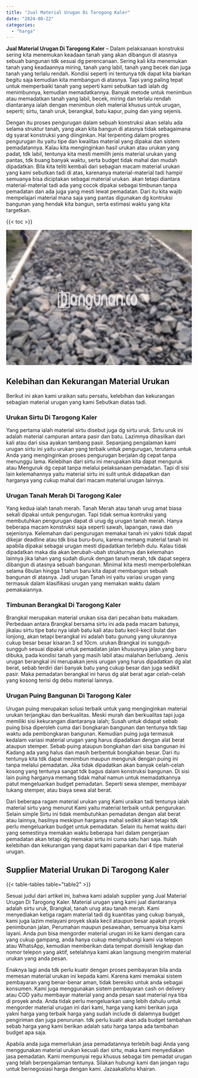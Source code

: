 ```yaml
---
title: "Jual Material Urugan Di Tarogong Kaler"
date: "2024-08-22"
categories: 
  - "harga"
---
```


**Jual Material Urugan Di Tarogong Kaler** – Dalam pelaksanaan konstruksi sering kita menemukan keadaan tanah yang akan dibangun di atasnya sebuah bangunan tdk sesuai dg perencanaan. Sering kali kita menemukan tanah yang keadaannya miring, tanah yang labil, tanah yang becek dan juga tanah yang terlalu rendah. Kondisi seperti ini tentunya tdk dapat kita biarkan begitu saja kemudian kita membangun di atasnya. Tapi yang paling tepat untuk memperbaiki tanah yang seperti kami sebutkan tadi ialah dg menimbunnya, kemudian memadatkannya. Banyak metode untuk menimbun atau memadatkan tanah yang labil, becek, miring dan terlalu rendah diantaranya ialah dengan menimbun oleh material khusus untuk urugan, seperti; sirtu, tanah uruk, berangkal, batu kapur, puing dan yang sejenis.

Dengan itu proses pengurugan dalam sebuah konstruksi akan selalu ada selama struktur tanah, yang akan kita bangun di atasnya tidak sebagaimana dg syarat konstruksi yang diinginkan. Hal terpenting dalam progres pengurugan itu yaitu tipe dan kwalitas material yang dipakai dan sistem pemadatannya. Kalau kita menginginkan hasil urukan atau urukan yang padat, tdk labil, tentunya kita mesti memilih jenis material urukan yang pantas, tdk buang banyak waktu, serta budget tidak mahal dan mudah dipadatkan. Bila kita teliti kembali dari sebagian macam material urukan yang kami sebutkan tadi di atas, karenanya material-material tadi hampir semuanya bisa diciptakan sebagai material urukan. akan tetapi diantara material-material tadi ada yang cocok dipakai sebagai timbunan tanpa pemadatan dan ada juga yang mesti lewat pemadatan. Dari itu kita wajib mempelajari material mana saja yang pantas digunakan dg kontruksi bangunan yang hendak kita bangun, serta estimasi waktu yang kita targetkan.

{{< toc >}}

![Jual Material Urugan Di Tarogong Kaler](/images/jual-urugan-32.png)

## Kelebihan dan Kekurangan Material Urukan

Berikut ini akan kami uraikan satu persatu, kelebihan dan kekurangan sebagian material urugan yang kami Sebutkan diatas tadi.

### Urukan Sirtu Di Tarogong Kaler

Yang pertama ialah material sirtu disebut juga dg sirtu uruk. Sirtu uruk ini adalah material campuran antara pasir dan batu. Lazimnya dihasilkan dari kali atau dari sisa ayakan tambang pasir. Sepanjang pengalaman kami urugan sirtu ini yaitu urukan yang terbaik untuk pengurugan, terutama untuk Anda yang menginginkan proses pengurugan berjalan dg cepat tanpa menunggu lama. Kelebihan dari sirtu ini merupakan kita dapat menguruk atau Menguruk dg cepat tanpa melalui pelaksanaan pemadatan. Tapi di sisi lain kelemahannya yaitu material sirtu ini sulit untuk didapatkan dan harganya yang cukup mahal dari macam material urugan lainnya.

### Urugan Tanah Merah Di Tarogong Kaler

Yang kedua ialah tanah merah. Tanah Merah atau tanah urug amat biasa sekali dipakai untuk pengurugan. Tapi tidak semua kontruksi yang membutuhkan pengurugan dapat di urug dg urugan tanah merah. Hanya beberapa macam konstruksi saja seperti sawah, lapangan, rawa dan sejenisnya. Kelemahan dari pengurugan memakai tanah ini yakni tidak dapat dikejar deadline atau tdk bisa buru-buru, karena memang material tanah ini apabila dipakai sebagai urugan mesti dipadatkan terlebih dulu. Kalau tidak dipadatkan maka dia akan berubah-ubah strukturnya dan kelemahan lainnya jika lahan yang sudah diuruk dengan tanah merah, tdk dapat segera dibangun di atasnya sebuah bangunan. Minimal kita mesti memperbolehkan selama 6bulan hingga 1 tahun baru kita dapat membangun sebuah bangunan di atasnya. Jadi urugan Tanah ini yaitu variasi urugan yang termasuk dalam klasifikasi urugan yang memakan waktu dalam pemakaiannya.

### Timbunan Berangkal Di Tarogong Kaler

Brangkal merupakan material urukan sisa dari pecahan batu makadam. Perbedaan antara Brangkal bersama sirtu ini ada pada macam batunya, jikalau sirtu tipe batu nya ialah batu kali atau batu kecil-kecil bulat dan lonjong, akan tetapi berangkal ini adalah batu gunung yang ukurannya cukup besar besar kisaran 3 sd 10cm. urukan Brangkal ini sungguh-sungguh sesuai dipakai untuk pemadatan jalan khususnya jalan yang baru dibuka, pada kondisi tanah yang masih labil atau malahan berlubang. Jenis urugan berangkal ini merupakan jenis urugan yang harus dipadatkan dg alat berat, sebab terdiri dari banyak batu yang cukup besar dan juga sedikit pasir. Maka pemadatan berangkal ini harus dg alat berat agar celah-celah yang kosong terisi dg debu material lainnya.

### Urugan Puing Bangunan Di Tarogong Kaler

Urugan puing merupakan solusi terbaik untuk yang menginginkan material urukan terjangkau dan berkualitas. Meski murah dan berkualitas tapi juga memiliki sisi kekurangan diantaranya ialah; Susah untuk didapat sebab puing bisa diperoleh cuma dari bongkaran bangunan dan tentunya tdk tiap waktu ada pembongkaran bangunan. Kemudian puing juga termasuk kedalam variasi material urugan yang harus dipadatkan dengan alat berat ataupun stemper. Sebab puing ataupun bongkahan dari sisa bangunan ini Kadang ada yang halus dan masih berbentuk bongkahan besar. Dari itu tentunya kita tdk dapat menimbun maupun menguruk dengan puing ini tanpa melalui pemadatan. Jika tidak dipadatkan akan banyak celah-celah kosong yang tentunya sangat tdk bagus dalam konstruksi bangunan. Di sisi lain puing harganya memang tidak mahal namun untuk memadatkannya patut mengeluarkan budget pemadatan. Seperti sewa stemper, membayar tukang stemper, atau biaya sewa alat berat.

Dari beberapa ragam material urukan yang Kami uraikan tadi tentunya ialah material sirtu yang menurut Kami yaitu material terbaik untuk pengurukan. Selain simple Sirtu ini tidak membutuhkan pemadatan dengan alat berat atau lainnya, hasilnya meskipun harganya mahal sedikit akan tetapi tdk perlu mengeluarkan budget untuk pemadatan. Selain itu hemat waktu dari yang semestinya memakan waktu beberapa hari dalam pengerjaan pemadatan akan tetapi dg memakai sirtu ini cuma satu hari saja. Itulah kelebihan dan kekurangan yang dapat kami paparkan dari 4 tipe material urugan.

## Supplier Material Urukan Di Tarogong Kaler

{{< table-tables table="table2" >}}

Sesuai judul dari artikel ini, bahwa kami adalah supplier yang Jual Material Urugan Di Tarogong Kaler. Material urugan yang kami jual diantaranya adalah sirtu uruk, Brangkal, tanah urug atau tanah merah. Kami menyediakan ketiga ragam material tadi dg kuantitas yang cukup banyak, kami juga lazim melayani proyek skala kecil ataupun besar apakah proyek penimbunan jalan, Perumahan maupun pesawahan, semuanya bisa kami layani. Anda pun bisa mengorder material urugan ini ke kami dengan cara yang cukup gampang, anda hanya cukup menghubungi kami via telepon atau WhatsApp, kemudian memberikan data tempat domisili lengkap dan nomor telepon yang aktif, setelahnya kami akan langsung mengirim material urukan yang anda pesan.

Enaknya lagi anda tdk perlu kuatir dengan proses pembayaran bila anda memesan material urukan ini kepada kami. Karena kami memakai sistem pembayaran yang benar-benar aman, tidak beresiko untuk anda sebagai konsumen. Kami juga menggunakan sistem pembayaran cash on delivery atau COD yaitu membayar material yang anda pesan saat material nya tiba di proyek anda. Anda tidak perlu mengeluarkan uang lebih dahulu untuk mengorder material urugan ini dari kami, harga yang kami berikan juga yakni harga yang terbaik harga yang sudah include di dalamnya budget pengiriman dan juga penurunan. tdk perlu kuatir akan ada budget tambahan sebab harga yang kami berikan adalah satu harga tanpa ada tambahan budget apa saja.

Apabila anda juga memerlukan jasa pemadatannya terlebih bagi Anda yang menggunakan material urukan kecuali dari sirtu, maka kami menyediakan jasa pemadatan. Kami mempunyai regu khusus sebagai tim pemadat urugan yang telah berpengalaman tentunya. Silakan hubungi kami dan jangan ragu untuk bernegosiasi harga dengan kami. Jazaakallohu khairan.

